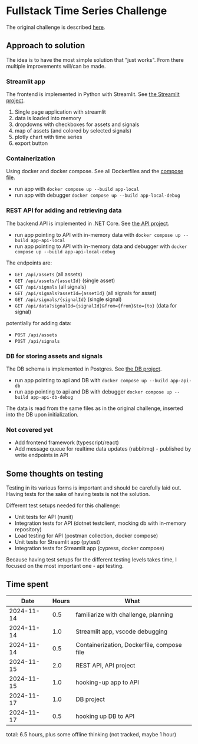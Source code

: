 # Fullstack Time Series Challenge

The original challenge is described [here](./challenge/README.md).

## Approach to solution
The idea is to have the most simple solution that "just works".
From there multiple improvements will/can be made.

### Streamlit app
The frontend is implemented in Python with Streamlit. See [the Streamlit project](./src/streamlit).

1. Single page application with streamlit
2. data is loaded into memory
3. dropdowns with checkboxes for assets and signals
4. map of assets (and colored by selected signals)
5. plotly chart with time series
6. export button

### Containerization
Using docker and docker compose. See all Dockerfiles and the [compose file](./src/compose.yaml).

- run app with `docker compose up --build app-local`
- run app with debugger `docker compose up --build app-local-debug`

### REST API for adding and retrieving data
The backend API is implemented in .NET Core. See [the API project](./src/api).

- run app pointing to API with in-memory data with `docker compose up --build app-api-local`
- run app pointing to API with in-memory data and debugger with `docker compose up --build app-api-local-debug`

The endpoints are:
- `GET /api/assets` (all assets)
- `GET /api/assets/{assetId}` (single asset)
- `GET /api/signals` (all signals)
- `GET /api/signals?assetId={assetId}` (all signals for asset)
- `GET /api/signals/{signalId}` (single signal)
- `GET /api/data?signalId={signalId}&from={from}&to={to}` (data for signal)

potentially for adding data:
- `POST /api/assets`
- `POST /api/signals`

### DB for storing assets and signals
The DB schema is implemented in Postgres. See [the DB project](./src/db).

- run app pointing to api and DB with `docker compose up --build app-api-db`
- run app pointing to api and DB with debugger `docker compose up --build app-api-db-debug`

The data is read from the same files as in the original challenge, inserted into the DB upon initialization.

### Not covered yet
- Add frontend framework (typescript/react)
- Add message queue for realtime data updates (rabbitmq) - published by write endpoints in API

## Some thoughts on testing
Testing in its various forms is important and should be carefully laid out. Having tests for the sake of having tests is not the solution.

Different test setups needed for this challenge:
- Unit tests for API (nunit)
- Integration tests for API (dotnet testclient, mocking db with in-memory repository)
- Load testing for API (postman collection, docker compose)
- Unit tests for Streamlit app (pytest)
- Integration tests for Streamlit app (cypress, docker compose)

Because having test setups for the different testing levels takes time, I focused on the most important one - api testing.


## Time spent

| Date       | Hours | What |
|------------|-------|------|
| 2024-11-14 | 0.5 | familiarize with challenge, planning |
| 2024-11-14 | 1.0 | Streamlit app, vscode debugging |
| 2024-11-14 | 0.5 | Containerization, Dockerfile, compose file |
| 2024-11-15 | 2.0 | REST API, API project |
| 2024-11-15 | 1.0 | hooking-up app to API |
| 2024-11-17 | 1.0 | DB project |
| 2024-11-17 | 0.5 | hooking up DB to API |

total: 6.5 hours, plus some offline thinking (not tracked, maybe 1 hour)